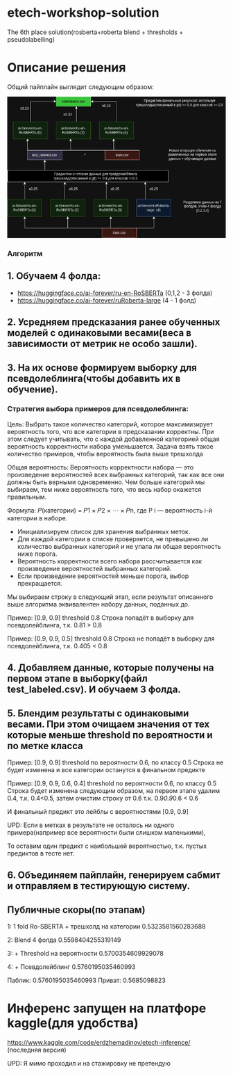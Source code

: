 # etech-workshop-solution
The 6th place solution(rosberta+roberta blend + thresholds + pseudolabelling)


# Описание решения

Общий пайплайн выглядит следующим образом:

![alt text](images/pipeline.png) 

### Алгоритм
## 1. Обучаем 4 фолда:
 - https://huggingface.co/ai-forever/ru-en-RoSBERTa   (0,1,2 - 3 фолда)
 - https://huggingface.co/ai-forever/ruRoberta-large   (4 - 1 фолд)


## 2. Усредняем предсказания ранее обученных моделей с одинаковыми весами(веса в зависимости от метрик не особо зашли). 


## 3. На их основе формируем выборку для псевдолеблинга(чтобы добавить их в обучение). 


### Стратегия выбора примеров для псевдолеблинга:

Цель:
Выбрать такое количество категорий, которое максимизирует вероятность того, 
что все категории в предсказании корректны.
При этом следует учитывать, что с каждой добавленной 
категорией общая вероятность корректности набора уменьшается. Задача взять такое количество примеров, 
чтобы вероятность была выше трешхолда 

Общая вероятность:
Вероятность корректности набора — это произведение вероятностей всех выбранных категорий,
так как все они должны быть верными одновременно. 
Чем больше категорий мы выбираем, тем ниже вероятность того, 
что весь набор окажется правильным.

Формула:
𝑃(категории) = 𝑃1 × 𝑃2 × ⋯ × 𝑃n, где P i  — вероятность i-й категории в наборе.

 - Инициализируем список для хранения выбранных меток.
 - Для каждой категории в списке проверяется, не превышено ли количество выбранных категорий и не упала ли общая вероятность ниже порога.
 - Вероятность корректности всего набора рассчитывается как произведение вероятностей выбранных категорий.
 - Если произведение вероятностей меньше порога, выбор прекращается.

Мы выбираем строку в следующий этап, если результат описанного выше алгоритма эквивалентен набору данных, поданных до.

Пример: [0.9, 0.9]  threshold 0.8
Строка попадёт в выборку для псевдолейблинга, т.к. 0.81 > 0.8

Пример: [0.9, 0.9, 0.5] threshold 0.8
Строка не попадёт в выборку для псевдолейблинга, т.к. 0.405 < 0.8


## 4. Добавляем данные, которые получены на первом этапе в выборку(файл test_labeled.csv). И обучаем 3 фолда. 

## 5. Блендим результаты с одинаковыми весами. При этом очищаем значения от тех которые меньше threshold по вероятности и по метке класса

Пример: [0.9, 0.9] threshold по вероятности 0.6, по классу 0.5
Строка не будет изменена и все категории останутся в финальном предикте

Пример: [0.9, 0.9, 0.6, 0.4] threshold по вероятности 0.6, по классу 0.5
Строка будет изменена следующим образом, на первом этапе удалим 0.4, т.к. 0.4<0.5, затем
очистим строку от 0.6 т.к. 0.9*0.9*0.6 < 0.6

И финальный предикт это лейблы с вероятностями [0.9, 0.9]

UPD: Если в метках в результате не осталось ни одного примера(например все вероятности были слишком маленькими),

То оставим один предикт с наибольшей вероятностью, т.к. пустых предиктов в тесте нет.

## 6. Объединяем пайплайн, генерируем сабмит и отправляем в тестирующую систему.


## Публичные скоры(по этапам)

1: 1 fold Ro-SBERTA + трешхолд на категории 0.5323581560283688

2: Blend 4 фолда 0.5598404255319149

3: + Threshold на вероятности 0.5700354609929078

4: + Псевдолейблинг 0.5760195035460993		

Паблик: 0.5760195035460993
Приват: 0.5685098823        
# Инференс запущен на платфоре kaggle(для удобства)

https://www.kaggle.com/code/erdzhemadinov/etech-inference/ (последняя версия)

UPD: Я мимо проходил и на стажировку не претендую
